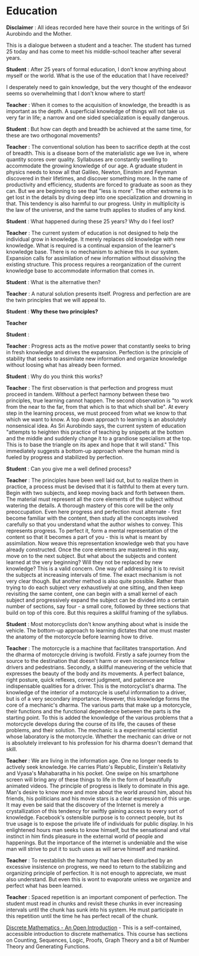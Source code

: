 # Education

**Disclaimer** : All ideas recorded here have their source in the writings of Sri Aurobindo and the Mother.

This is a dialogue between a student and a teacher. The student has turned 25 today and has come to meet his middle-school teacher after several years.

**Student** : After 25 years of formal education, I don't know anything about myself or the world. What is the use of the education that I have received?

I desperately need to gain knowledge, but the very thought of the endeavor seems so overwhelming that I don't know where to start!

**Teacher** : When it comes to the acquisition of knowledge, the breadth is as important as the depth. A superficial knowledge of things will not take us very far in life; a narrow and one sided specialization is equally dangerous.

**Student** : But how can depth and breadth be achieved at the same time, for these are two orthogonal movements? 

**Teacher** : The conventional solution has been to sacrifice depth at the cost of breadth. This is a disease born of the materialistic age we live in, where quantity scores over quality. Syllabuses are constantly swelling to accommodate the growing knowledge of our age. A graduate student in physics needs to know all that Galileo, Newton, Einstein and Feynman discovered in their lifetimes, and discover something more. In the name of productivity and efficiency, students are forced to graduate as soon as they can. But we are beginning to see that "less is more". The other extreme is to get lost in the details by diving deep into one specialization and drowning in that. This tendency is also harmful to our progress. Unity in multiplicity is the law of the universe, and the same truth applies to studies of any kind.

**Student** : What happened during these 25 years? Why do I feel lost?

**Teacher** : The current system of education is not designed to help the individual grow in knowledge. It merely replaces old knowledge with new knowledge. What is required is a continual expansion of the learner's knowledge base. There is no mechanism to achieve this in our system. Expansion calls for assimilation of new information without dissolving the existing structure. This process requires a reorganization of the current knowledge base to accommodate information that comes in.

**Student** : What is the alternative then?

**Teacher** : A natural solution presents itself. Progress and perfection are are the twin principles that we will appeal to.

**Student** : **Why these two principles?**

**Teacher**

**Student** : 

**Teacher** : Progress acts as the motive power that constantly seeks to bring in fresh knowledge and drives the expansion. Perfection is the principle of stability that seeks to assimilate new information and organize knowledge without loosing what has already been formed.

**Student** : Why do you think this works?

**Teacher** : The first observation is that perfection and progress must proceed in tandem. Without a perfect harmony between these two principles, true learning cannot happen. The second observation is "to work from the near to the far, from that which is to that which shall be". At every step in the learning process, we must proceed from what we know to that which we want to know. A top down approach to learning is an absolutely nonsensical idea. As Sri Aurobindo says, the current system of education "attempts to heighten this practice of teaching by snippets at the bottom and the middle and suddenly change it to a grandiose specialism at the top. This is to base the triangle on its apex and hope that it will stand." This immediately suggests a bottom-up approach where the human mind is fueled by progress and stabilized by perfection. 

**Student** : Can you give me a well defined process?

**Teacher** : The principles have been well laid out, but to realize them in practice, a process must be devised that it is faithful to them at every turn. Begin with two subjects, and keep moving back and forth between them. The material must represent all the core elements of the subject without watering the details. A thorough mastery of this core will be the only preoccupation. Even here progress and perfection must alternate - first become familiar with the content, then study all the concepts involved carefully so that you understand what the author wishes to convey. This represents progress. To perfect it, form a mental representation of the content so that it becomes a part of you - this is what is meant by assimilation. Now weave this representation knowledge web that you have already constructed. Once the core elements are mastered in this way, move on to the next subject. But what about the subjects and content learned at the very beginning? Will they not be replaced by new knowledge? This is a valid concern. One way of addressing it is to revisit the subjects at increasing intervals of time. The exact mechanism is not very clear though. But another method is also quite possible. Rather than trying to do each subject very exhaustively at one sitting, and then keep revisiting the same content, one can begin with a small kernel of each subject and progressively expand  the subject can be divided into a certain number of sections, say four - a small core, followed by three sections that build on top of this core. But this requires a skillful framing of the syllabus.

**Student** : Most motorcyclists don't know anything about what is inside the vehicle. The bottom-up approach to learning dictates that one must master the anatomy of the motorcycle before learning how to drive.

**Teacher** : The motorcycle is a machine that facilitates transportation. And the dharma of motorcycle driving is twofold. Firstly a safe journey from the source to the destination that doesn't harm or even inconvenience fellow drivers and pedestrians. Secondly, a skillful maneuvering of the vehicle that expresses the beauty of the body and its movements. A perfect balance, right posture, quick reflexes, correct judgment, and patience are indispensable qualities for a driver. This is the motorcyclist's dharma. The knowledge of the interior of a motorcycle is useful information to a driver, but is of a very secondary importance. However, this knowledge forms the core of a mechanic's dharma. The various parts that make up a motorcycle, their functions and the functional dependence between the parts is the starting point. To this is added the knowledge of the various problems that a motorcycle develops during the course of its life, the causes of these problems, and their solution.  The mechanic is a experimental scientist whose laboratory is the motorcycle. Whether the mechanic can drive or not is absolutely irrelevant to his profession for his dharma doesn't demand that skill.


**Teacher** : We are living in the information age. One no longer needs to actively seek knowledge. He carries Plato's Republic, Einstein's Relativity and Vyasa's Mahabaratha in his pocket. One swipe on his smartphone screen will bring any of these things to life in the form of beautifully animated videos. The principle of progress is likely to dominate in this age. Man's desire to know more and more about the world around him, about his friends, his politicians and his movie stars is a clear expression of this urge. It may even be said that the discovery of the Internet is merely a crystallization of this tendency for swiftly gaining access to every sort of knowledge. Facebook's ostensible purpose is to connect people, but its true usage is to expose the private life of individuals for public display. In his enlightened hours man seeks to know himself, but the sensational and vital instinct in him finds pleasure in the external world of people and happenings. But the importance of the internet is undeniable and the wise man will strive to put it to such uses as will serve himself and mankind.

**Teacher** : To reestablish the harmony that has been disturbed by an excessive insistence on progress, we need to return to the stabilizing and organizing principle of perfection. It is not enough to appreciate, we must also understand. But even this is wont to evaporate unless we organize and perfect what has been learned.

**Teacher** : Spaced repetition is an important component of perfection. The student must read in chunks and revisit these chunks in ever increasing intervals until the chunk has sunk into his system. He must participate in this repetition until the time he has perfect recall of the chunk.

[Discrete Mathematics - An Open Introduction](http://discretetext.oscarlevin.com/dmoi/) - This is a self-contained, accessible introduction to discrete mathematics.  This course has sections on Counting, Sequences, Logic, Proofs, Graph Theory and a bit of Number Theory and Generating Functions.
